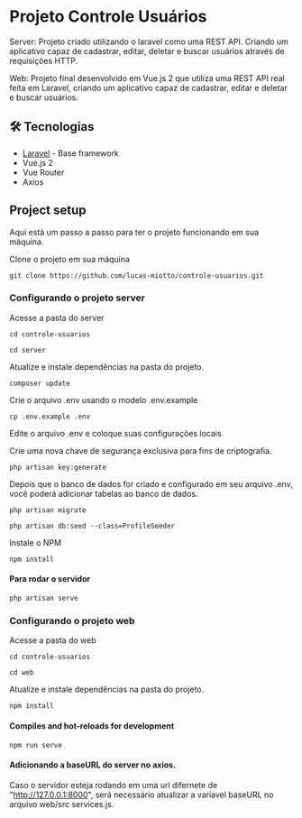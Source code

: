 # Projeto Controle Usuários

Server: Projeto criado utilizando o laravel como uma REST API. Criando um aplicativo capaz de cadastrar, editar, deletar e buscar usuários através de requisições HTTP.

Web: Projeto final desenvolvido em Vue.js 2 que utiliza uma REST API real feita em Laravel, criando um aplicativo capaz de cadastrar, editar e deletar e buscar usuários.

## 🛠️ Tecnologias

- [Laravel](http://laravel.com) - Base framework
- Vue.js 2
- Vue Router
- Axios

## Project setup

Aqui está um passo a passo para ter o projeto funcionando em sua máquina.

Clone o projeto em sua máquina

```
git clone https://github.com/lucas-miotto/controle-usuarios.git
```

### Configurando o projeto server

Acesse a pasta do server

```
cd controle-usuarios
```

```
cd server
```

Atualize e instale dependências na pasta do projeto.

```
composer update
```

Crie o arquivo .env usando o modelo .env.example

```
cp .env.example .env
```

Edite o arquivo .env e coloque suas configurações locais

Crie uma nova chave de segurança exclusiva para fins de criptografia.

```
php artisan key:generate
```

Depois que o banco de dados for criado e configurado em seu arquivo .env, você poderá adicionar tabelas ao banco de dados.

```
php artisan migrate
```

```
php artisan db:seed --class=ProfileSeeder
```

Instale o NPM

```
npm install
```

#### Para rodar o servidor

```
php artisan serve
```

### Configurando o projeto web

Acesse a pasta do web

```
cd controle-usuarios
```

```
cd web
```

Atualize e instale dependências na pasta do projeto.

```
npm install
```

#### Compiles and hot-reloads for development

```
npm run serve
```

#### Adicionando a baseURL do server no axios.

Caso o servidor esteja rodando em uma url difernete de "http://127.0.0.1:8000", será necessário atualizar a variavel baseURL no arquivo web/src services.js.
